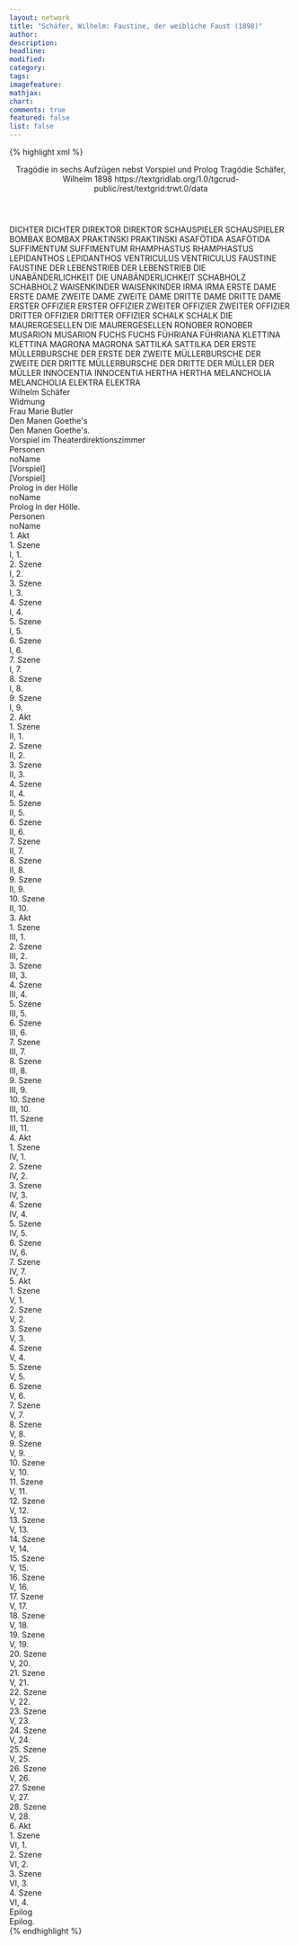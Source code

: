 ```yaml
---
layout: network
title: "Schäfer, Wilhelm: Faustine, der weibliche Faust (1898)"
author:
description:
headline:
modified:
category:
tags:
imagefeature: 
mathjax: 
chart: 
comments: true
featured: false
list: false
---
```

{% highlight xml %}
<?xml-model href="http://raw.githubusercontent.com/DLiNa/project/master/rules/lina.rnc"?><?xml-model href="http://raw.githubusercontent.com/DLiNa/project/master/rules/lina.sch"?>
<play xmlns="http://lina.digital">
  <header>
    <title>Faustine, der weibliche Faust</title>
    <subtitle>Tragödie in sechs Aufzügen nebst Vorspiel und Prolog</subtitle>
    <genretitle>Tragödie</genretitle>
    <author>Schäfer, Wilhelm</author>
    <date type="print" when="1898">1898</date>
    <date type="premiere"/>
    <date type="written"/>
    <source>https://textgridlab.org/1.0/tgcrud-public/rest/textgrid:trwt.0/data</source>
  </header>
  <personae>
    <character>
      <name>DICHTER</name>
      <alias xml:id="dichter">
        <name>DICHTER</name>
      </alias>
    </character>
    <character>
      <name>DIREKTOR</name>
      <alias xml:id="direktor">
        <name>DIREKTOR</name>
      </alias>
    </character>
    <character>
      <name>SCHAUSPIELER</name>
      <alias xml:id="schauspieler">
        <name>SCHAUSPIELER</name>
      </alias>
    </character>
    <character>
      <name>BOMBAX</name>
      <alias xml:id="bombax">
        <name>BOMBAX</name>
      </alias>
    </character>
    <character>
      <name>PRAKTINSKI</name>
      <alias xml:id="praktinski">
        <name>PRAKTINSKI</name>
      </alias>
    </character>
    <character>
      <name>ASAFÖTIDA</name>
      <alias xml:id="asafötida">
        <name>ASAFÖTIDA</name>
      </alias>
    </character>
    <character>
      <name>SUFFIMENTUM</name>
      <alias xml:id="suffimentum">
        <name>SUFFIMENTUM</name>
      </alias>
    </character>
    <character>
      <name>RHAMPHASTUS</name>
      <alias xml:id="rhamphastus">
        <name>RHAMPHASTUS</name>
      </alias>
    </character>
    <character>
      <name>LEPIDANTHOS</name>
      <alias xml:id="lepidanthos">
        <name>LEPIDANTHOS</name>
      </alias>
    </character>
    <character>
      <name>VENTRICULUS</name>
      <alias xml:id="ventriculus">
        <name>VENTRICULUS</name>
      </alias>
    </character>
    <character>
      <name>FAUSTINE</name>
      <alias xml:id="faustine">
        <name>FAUSTINE</name>
      </alias>
    </character>
    <character>
      <name>DER LEBENSTRIEB</name>
      <alias xml:id="der_lebenstrieb">
        <name>DER LEBENSTRIEB</name>
      </alias>
    </character>
    <character>
      <name>DIE UNABÄNDERLICHKEIT</name>
      <alias xml:id="die_unabänderlichkeit">
        <name>DIE UNABÄNDERLICHKEIT</name>
      </alias>
    </character>
    <character>
      <name>SCHABHOLZ</name>
      <alias xml:id="schabholz">
        <name>SCHABHOLZ</name>
      </alias>
    </character>
    <character>
      <name>WAISENKINDER</name>
      <alias xml:id="waisenkinder">
        <name>WAISENKINDER</name>
      </alias>
    </character>
    <character>
      <name>IRMA</name>
      <alias xml:id="irma">
        <name>IRMA</name>
      </alias>
    </character>
    <character>
      <name>ERSTE DAME</name>
      <alias xml:id="erste_dame">
        <name>ERSTE DAME</name>
      </alias>
    </character>
    <character>
      <name>ZWEITE DAME</name>
      <alias xml:id="zweite_dame">
        <name>ZWEITE DAME</name>
      </alias>
    </character>
    <character>
      <name>DRITTE DAME</name>
      <alias xml:id="dritte_dame">
        <name>DRITTE DAME</name>
      </alias>
    </character>
    <character>
      <name>ERSTER OFFIZIER</name>
      <alias xml:id="erster_offizier">
        <name>ERSTER OFFIZIER</name>
      </alias>
    </character>
    <character>
      <name>ZWEITER OFFIZIER</name>
      <alias xml:id="zweiter_offizier">
        <name>ZWEITER OFFIZIER</name>
      </alias>
    </character>
    <character>
      <name>DRITTER OFFIZIER</name>
      <alias xml:id="dritter_offizier">
        <name>DRITTER OFFIZIER</name>
      </alias>
    </character>
    <character>
      <name>SCHALK</name>
      <alias xml:id="schalk">
        <name>SCHALK</name>
      </alias>
    </character>
    <character>
      <name>DIE MAURERGESELLEN</name>
      <alias xml:id="die_maurergesellen">
        <name>DIE MAURERGESELLEN</name>
      </alias>
    </character>
    <character>
      <name>RONOBER</name>
      <alias xml:id="ronober">
        <name>RONOBER</name>
      </alias>
    </character>
    <character>
      <name>MUSARION</name>
      <alias xml:id="musarion">
        <name>MUSARION</name>
      </alias>
    </character>
    <character>
      <name>FUCHS</name>
      <alias xml:id="fuchs">
        <name>FUCHS</name>
      </alias>
    </character>
    <character>
      <name>FÜHRIANA</name>
      <alias xml:id="führiana">
        <name>FÜHRIANA</name>
      </alias>
    </character>
    <character>
      <name>KLETTINA</name>
      <alias xml:id="klettina">
        <name>KLETTINA</name>
      </alias>
    </character>
    <character>
      <name>MAGRONA</name>
      <alias xml:id="magrona">
        <name>MAGRONA</name>
      </alias>
    </character>
    <character>
      <name>SATTILKA</name>
      <alias xml:id="sattilka">
        <name>SATTILKA</name>
      </alias>
    </character>
    <character>
      <name>DER ERSTE MÜLLERBURSCHE</name>
      <alias xml:id="der_erste">
        <name>DER ERSTE</name>
      </alias>
    </character>
    <character>
      <name>DER ZWEITE MÜLLERBURSCHE</name>
      <alias xml:id="der_zweite">
        <name>DER ZWEITE</name>
      </alias>
    </character>
    <character>
      <name>DER DRITTE MÜLLERBURSCHE</name>
      <alias xml:id="der_dritte">
        <name>DER DRITTE</name>
      </alias>
    </character>
    <character>
      <name>DER MÜLLER</name>
      <alias xml:id="der_müller">
        <name>DER MÜLLER</name>
      </alias>
    </character>
    <character>
      <name>INNOCENTIA</name>
      <alias xml:id="innocentia">
        <name>INNOCENTIA</name>
      </alias>
    </character>
    <character>
      <name>HERTHA</name>
      <alias xml:id="hertha">
        <name>HERTHA</name>
      </alias>
    </character>
    <character>
      <name>MELANCHOLIA</name>
      <alias xml:id="melancholia">
        <name>MELANCHOLIA</name>
      </alias>
    </character>
    <character>
      <name>ELEKTRA</name>
      <alias xml:id="elektra">
        <name>ELEKTRA</name>
      </alias>
    </character>
  </personae>
  <text>
    <div>
      <head>Wilhelm Schäfer</head>
    </div>
    <div>
      <head>Widmung</head>
      <div>
        <head>Frau Marie Butler</head>
      </div>
    </div>
    <div>
      <head>Den Manen Goethe's</head>
      <div>
        <head>Den Manen Goethe's.</head>
      </div>
    </div>
    <div>
      <head>Vorspiel im Theaterdirektionszimmer</head>
      <div>
        <head>Personen</head>
        <div>
          <head>noName</head>
        </div>
      </div>
      <div>
        <head>[Vorspiel]</head>
        <div>
          <head>[Vorspiel]</head>
          <sp who="#dichter">
            <amount n="10" unit="speech_acts"/>
            <amount n="301" unit="words"/>
            <amount n="43" unit="lines"/>
            <amount n="1653" unit="chars"/>
          </sp>
          <sp who="#direktor">
            <amount n="9" unit="speech_acts"/>
            <amount n="401" unit="words"/>
            <amount n="56" unit="lines"/>
            <amount n="2128" unit="chars"/>
          </sp>
          <sp who="#schauspieler">
            <amount n="5" unit="speech_acts"/>
            <amount n="280" unit="words"/>
            <amount n="39" unit="lines"/>
            <amount n="1459" unit="chars"/>
          </sp>
        </div>
      </div>
    </div>
    <div>
      <head>Prolog in der Hölle</head>
      <div>
        <head>noName</head>
        <div>
          <head>Prolog in der Hölle.</head>
          <sp who="#bombax">
            <amount n="4" unit="speech_acts"/>
            <amount n="373" unit="words"/>
            <amount n="54" unit="lines"/>
            <amount n="2036" unit="chars"/>
          </sp>
          <sp who="#praktinski">
            <amount n="5" unit="speech_acts"/>
            <amount n="188" unit="words"/>
            <amount n="25" unit="lines"/>
            <amount n="1027" unit="chars"/>
          </sp>
          <sp who="#asafötida">
            <amount n="1" unit="speech_acts"/>
            <amount n="14" unit="words"/>
            <amount n="2" unit="lines"/>
            <amount n="84" unit="chars"/>
          </sp>
          <sp who="#suffimentum">
            <amount n="1" unit="speech_acts"/>
            <amount n="13" unit="words"/>
            <amount n="2" unit="lines"/>
            <amount n="73" unit="chars"/>
          </sp>
          <sp who="#rhamphastus">
            <amount n="1" unit="speech_acts"/>
            <amount n="27" unit="words"/>
            <amount n="4" unit="lines"/>
            <amount n="166" unit="chars"/>
          </sp>
          <sp who="#lepidanthos">
            <amount n="1" unit="speech_acts"/>
            <amount n="57" unit="words"/>
            <amount n="8" unit="lines"/>
            <amount n="294" unit="chars"/>
          </sp>
          <sp who="#ventriculus">
            <amount n="1" unit="speech_acts"/>
            <amount n="72" unit="words"/>
            <amount n="10" unit="lines"/>
            <amount n="391" unit="chars"/>
          </sp>
        </div>
      </div>
    </div>
    <div>
      <head>Personen</head>
      <div>
        <head>noName</head>
      </div>
    </div>
    <div>
      <head>1. Akt</head>
      <div>
        <head>1. Szene</head>
        <div>
          <head>I, 1.</head>
          <sp who="#faustine">
            <amount n="1" unit="speech_acts"/>
            <amount n="697" unit="words"/>
            <amount n="96" unit="lines"/>
            <amount n="3888" unit="chars"/>
          </sp>
        </div>
      </div>
      <div>
        <head>2. Szene</head>
        <div>
          <head>I, 2.</head>
          <sp who="#der_lebenstrieb">
            <amount n="3" unit="speech_acts"/>
            <amount n="58" unit="words"/>
            <amount n="7" unit="lines"/>
            <amount n="300" unit="chars"/>
          </sp>
          <sp who="#faustine">
            <amount n="2" unit="speech_acts"/>
            <amount n="36" unit="words"/>
            <amount n="5" unit="lines"/>
            <amount n="216" unit="chars"/>
          </sp>
        </div>
      </div>
      <div>
        <head>3. Szene</head>
        <div>
          <head>I, 3.</head>
          <sp who="#faustine">
            <amount n="1" unit="speech_acts"/>
            <amount n="97" unit="words"/>
            <amount n="13" unit="lines"/>
            <amount n="561" unit="chars"/>
          </sp>
        </div>
      </div>
      <div>
        <head>4. Szene</head>
        <div>
          <head>I, 4.</head>
          <sp who="#faustine">
            <amount n="2" unit="speech_acts"/>
            <amount n="60" unit="words"/>
            <amount n="7" unit="lines"/>
            <amount n="322" unit="chars"/>
          </sp>
          <sp who="#die_unabänderlichkeit">
            <amount n="2" unit="speech_acts"/>
            <amount n="95" unit="words"/>
            <amount n="14" unit="lines"/>
            <amount n="568" unit="chars"/>
          </sp>
        </div>
      </div>
      <div>
        <head>5. Szene</head>
        <div>
          <head>I, 5.</head>
          <sp who="#faustine">
            <amount n="1" unit="speech_acts"/>
            <amount n="155" unit="words"/>
            <amount n="24" unit="lines"/>
            <amount n="909" unit="chars"/>
          </sp>
        </div>
      </div>
      <div>
        <head>6. Szene</head>
        <div>
          <head>I, 6.</head>
          <sp who="#schabholz">
            <amount n="6" unit="speech_acts"/>
            <amount n="274" unit="words"/>
            <amount n="37" unit="lines"/>
            <amount n="1539" unit="chars"/>
          </sp>
          <sp who="#faustine">
            <amount n="6" unit="speech_acts"/>
            <amount n="598" unit="words"/>
            <amount n="101" unit="lines"/>
            <amount n="3236" unit="chars"/>
          </sp>
        </div>
      </div>
      <div>
        <head>7. Szene</head>
        <div>
          <head>I, 7.</head>
          <sp who="#faustine">
            <amount n="1" unit="speech_acts"/>
            <amount n="648" unit="words"/>
            <amount n="91" unit="lines"/>
            <amount n="3439" unit="chars"/>
          </sp>
        </div>
      </div>
      <div>
        <head>8. Szene</head>
        <div>
          <head>I, 8.</head>
          <sp who="#waisenkinder">
            <amount n="2" unit="speech_acts"/>
            <amount n="68" unit="words"/>
            <amount n="14" unit="lines"/>
            <amount n="363" unit="chars"/>
          </sp>
          <sp who="#faustine">
            <amount n="2" unit="speech_acts"/>
            <amount n="71" unit="words"/>
            <amount n="10" unit="lines"/>
            <amount n="359" unit="chars"/>
          </sp>
        </div>
      </div>
      <div>
        <head>9. Szene</head>
        <div>
          <head>I, 9.</head>
          <sp who="#irma">
            <amount n="1" unit="speech_acts"/>
            <amount n="29" unit="words"/>
            <amount n="4" unit="lines"/>
            <amount n="129" unit="chars"/>
          </sp>
          <sp who="#faustine">
            <amount n="1" unit="speech_acts"/>
            <amount n="103" unit="words"/>
            <amount n="16" unit="lines"/>
            <amount n="555" unit="chars"/>
          </sp>
          <sp who="#waisenkinder">
            <amount n="1" unit="speech_acts"/>
            <amount n="22" unit="words"/>
            <amount n="4" unit="lines"/>
            <amount n="117" unit="chars"/>
          </sp>
        </div>
      </div>
    </div>
    <div>
      <head>2. Akt</head>
      <div>
        <head>1. Szene</head>
        <div>
          <head>II, 1.</head>
          <sp who="#erste_dame">
            <amount n="2" unit="speech_acts"/>
            <amount n="44" unit="words"/>
            <amount n="6" unit="lines"/>
            <amount n="245" unit="chars"/>
          </sp>
          <sp who="#zweite_dame">
            <amount n="1" unit="speech_acts"/>
            <amount n="8" unit="words"/>
            <amount n="1" unit="lines"/>
            <amount n="37" unit="chars"/>
          </sp>
          <sp who="#dritte_dame">
            <amount n="1" unit="speech_acts"/>
            <amount n="9" unit="words"/>
            <amount n="1" unit="lines"/>
            <amount n="40" unit="chars"/>
          </sp>
          <sp who="#erster_offizier">
            <amount n="3" unit="speech_acts"/>
            <amount n="32" unit="words"/>
            <amount n="5" unit="lines"/>
            <amount n="200" unit="chars"/>
          </sp>
          <sp who="#zweiter_offizier">
            <amount n="3" unit="speech_acts"/>
            <amount n="56" unit="words"/>
            <amount n="8" unit="lines"/>
            <amount n="305" unit="chars"/>
          </sp>
          <sp who="#dritter_offizier">
            <amount n="3" unit="speech_acts"/>
            <amount n="178" unit="words"/>
            <amount n="24" unit="lines"/>
            <amount n="970" unit="chars"/>
          </sp>
        </div>
      </div>
      <div>
        <head>2. Szene</head>
        <div>
          <head>II, 2.</head>
          <sp who="#schalk">
            <amount n="1" unit="speech_acts"/>
            <amount n="33" unit="words"/>
            <amount n="5" unit="lines"/>
            <amount n="196" unit="chars"/>
          </sp>
          <sp who="#die_maurergesellen">
            <amount n="1" unit="speech_acts"/>
            <amount n="8" unit="words"/>
            <amount n="1" unit="lines"/>
            <amount n="45" unit="chars"/>
          </sp>
        </div>
      </div>
      <div>
        <head>3. Szene</head>
        <div>
          <head>II, 3.</head>
          <sp who="#faustine">
            <amount n="2" unit="speech_acts"/>
            <amount n="77" unit="words"/>
            <amount n="12" unit="lines"/>
            <amount n="412" unit="chars"/>
          </sp>
          <sp who="#schalk">
            <amount n="1" unit="speech_acts"/>
            <amount n="187" unit="words"/>
            <amount n="28" unit="lines"/>
            <amount n="967" unit="chars"/>
          </sp>
        </div>
      </div>
      <div>
        <head>4. Szene</head>
        <div>
          <head>II, 4.</head>
          <sp who="#ronober">
            <amount n="6" unit="speech_acts"/>
            <amount n="154" unit="words"/>
            <amount n="21" unit="lines"/>
            <amount n="835" unit="chars"/>
          </sp>
          <sp who="#faustine">
            <amount n="5" unit="speech_acts"/>
            <amount n="174" unit="words"/>
            <amount n="24" unit="lines"/>
            <amount n="944" unit="chars"/>
          </sp>
        </div>
      </div>
      <div>
        <head>5. Szene</head>
        <div>
          <head>II, 5.</head>
          <sp who="#faustine">
            <amount n="1" unit="speech_acts"/>
            <amount n="452" unit="words"/>
            <amount n="60" unit="lines"/>
            <amount n="2614" unit="chars"/>
          </sp>
        </div>
      </div>
      <div>
        <head>6. Szene</head>
        <div>
          <head>II, 6.</head>
          <sp who="#musarion">
            <amount n="8" unit="speech_acts"/>
            <amount n="218" unit="words"/>
            <amount n="29" unit="lines"/>
            <amount n="1170" unit="chars"/>
          </sp>
          <sp who="#faustine">
            <amount n="8" unit="speech_acts"/>
            <amount n="239" unit="words"/>
            <amount n="35" unit="lines"/>
            <amount n="1347" unit="chars"/>
          </sp>
        </div>
      </div>
      <div>
        <head>7. Szene</head>
        <div>
          <head>II, 7.</head>
          <sp who="#musarion">
            <amount n="1" unit="speech_acts"/>
            <amount n="47" unit="words"/>
            <amount n="5" unit="lines"/>
            <amount n="230" unit="chars"/>
          </sp>
        </div>
      </div>
      <div>
        <head>8. Szene</head>
        <div>
          <head>II, 8.</head>
          <sp who="#faustine">
            <amount n="1" unit="speech_acts"/>
            <amount n="254" unit="words"/>
            <amount n="40" unit="lines"/>
            <amount n="1303" unit="chars"/>
          </sp>
        </div>
      </div>
      <div>
        <head>9. Szene</head>
        <div>
          <head>II, 9.</head>
          <sp who="#praktinski">
            <amount n="12" unit="speech_acts"/>
            <amount n="380" unit="words"/>
            <amount n="51" unit="lines"/>
            <amount n="2142" unit="chars"/>
          </sp>
          <sp who="#faustine">
            <amount n="10" unit="speech_acts"/>
            <amount n="397" unit="words"/>
            <amount n="55" unit="lines"/>
            <amount n="2230" unit="chars"/>
          </sp>
        </div>
      </div>
      <div>
        <head>10. Szene</head>
        <div>
          <head>II, 10.</head>
          <sp who="#faustine">
            <amount n="1" unit="speech_acts"/>
            <amount n="59" unit="words"/>
            <amount n="8" unit="lines"/>
            <amount n="315" unit="chars"/>
          </sp>
        </div>
      </div>
    </div>
    <div>
      <head>3. Akt</head>
      <div>
        <head>1. Szene</head>
        <div>
          <head>III, 1.</head>
          <sp who="#faustine">
            <amount n="1" unit="speech_acts"/>
            <amount n="36" unit="words"/>
            <amount n="6" unit="lines"/>
            <amount n="221" unit="chars"/>
          </sp>
        </div>
      </div>
      <div>
        <head>2. Szene</head>
        <div>
          <head>III, 2.</head>
          <sp who="#praktinski">
            <amount n="12" unit="speech_acts"/>
            <amount n="597" unit="words"/>
            <amount n="78" unit="lines"/>
            <amount n="3261" unit="chars"/>
          </sp>
          <sp who="#faustine">
            <amount n="11" unit="speech_acts"/>
            <amount n="522" unit="words"/>
            <amount n="67" unit="lines"/>
            <amount n="2777" unit="chars"/>
          </sp>
        </div>
      </div>
      <div>
        <head>3. Szene</head>
        <div>
          <head>III, 3.</head>
          <sp who="#praktinski">
            <amount n="1" unit="speech_acts"/>
            <amount n="42" unit="words"/>
            <amount n="7" unit="lines"/>
            <amount n="242" unit="chars"/>
          </sp>
        </div>
      </div>
      <div>
        <head>4. Szene</head>
        <div>
          <head>III, 4.</head>
          <sp who="#fuchs">
            <amount n="7" unit="speech_acts"/>
            <amount n="410" unit="words"/>
            <amount n="57" unit="lines"/>
            <amount n="2273" unit="chars"/>
          </sp>
          <sp who="#praktinski">
            <amount n="6" unit="speech_acts"/>
            <amount n="259" unit="words"/>
            <amount n="35" unit="lines"/>
            <amount n="1432" unit="chars"/>
          </sp>
        </div>
      </div>
      <div>
        <head>5. Szene</head>
        <div>
          <head>III, 5.</head>
          <sp who="#praktinski">
            <amount n="1" unit="speech_acts"/>
            <amount n="83" unit="words"/>
            <amount n="10" unit="lines"/>
            <amount n="445" unit="chars"/>
          </sp>
        </div>
      </div>
      <div>
        <head>6. Szene</head>
        <div>
          <head>III, 6.</head>
          <sp who="#musarion">
            <amount n="6" unit="speech_acts"/>
            <amount n="268" unit="words"/>
            <amount n="38" unit="lines"/>
            <amount n="1482" unit="chars"/>
          </sp>
          <sp who="#praktinski">
            <amount n="6" unit="speech_acts"/>
            <amount n="119" unit="words"/>
            <amount n="17" unit="lines"/>
            <amount n="691" unit="chars"/>
          </sp>
        </div>
      </div>
      <div>
        <head>7. Szene</head>
        <div>
          <head>III, 7.</head>
          <sp who="#faustine">
            <amount n="3" unit="speech_acts"/>
            <amount n="45" unit="words"/>
            <amount n="6" unit="lines"/>
            <amount n="252" unit="chars"/>
          </sp>
          <sp who="#musarion">
            <amount n="1" unit="speech_acts"/>
            <amount n="33" unit="words"/>
            <amount n="4" unit="lines"/>
            <amount n="166" unit="chars"/>
          </sp>
          <sp who="#praktinski">
            <amount n="1" unit="speech_acts"/>
            <amount n="34" unit="words"/>
            <amount n="4" unit="lines"/>
            <amount n="183" unit="chars"/>
          </sp>
        </div>
      </div>
      <div>
        <head>8. Szene</head>
        <div>
          <head>III, 8.</head>
          <sp who="#fuchs">
            <amount n="3" unit="speech_acts"/>
            <amount n="101" unit="words"/>
            <amount n="16" unit="lines"/>
            <amount n="531" unit="chars"/>
          </sp>
          <sp who="#faustine">
            <amount n="1" unit="speech_acts"/>
            <amount n="25" unit="words"/>
            <amount n="4" unit="lines"/>
            <amount n="149" unit="chars"/>
          </sp>
          <sp who="#praktinski">
            <amount n="1" unit="speech_acts"/>
            <amount n="38" unit="words"/>
            <amount n="5" unit="lines"/>
            <amount n="207" unit="chars"/>
          </sp>
        </div>
      </div>
      <div>
        <head>9. Szene</head>
        <div>
          <head>III, 9.</head>
          <sp who="#faustine">
            <amount n="4" unit="speech_acts"/>
            <amount n="243" unit="words"/>
            <amount n="37" unit="lines"/>
            <amount n="1303" unit="chars"/>
          </sp>
          <sp who="#musarion">
            <amount n="4" unit="speech_acts"/>
            <amount n="169" unit="words"/>
            <amount n="25" unit="lines"/>
            <amount n="921" unit="chars"/>
          </sp>
        </div>
      </div>
      <div>
        <head>10. Szene</head>
        <div>
          <head>III, 10.</head>
          <sp who="#faustine">
            <amount n="1" unit="speech_acts"/>
            <amount n="76" unit="words"/>
            <amount n="10" unit="lines"/>
            <amount n="403" unit="chars"/>
          </sp>
        </div>
      </div>
      <div>
        <head>11. Szene</head>
        <div>
          <head>III, 11.</head>
          <sp who="#praktinski">
            <amount n="3" unit="speech_acts"/>
            <amount n="234" unit="words"/>
            <amount n="33" unit="lines"/>
            <amount n="1316" unit="chars"/>
          </sp>
          <sp who="#faustine">
            <amount n="3" unit="speech_acts"/>
            <amount n="85" unit="words"/>
            <amount n="12" unit="lines"/>
            <amount n="471" unit="chars"/>
          </sp>
        </div>
      </div>
    </div>
    <div>
      <head>4. Akt</head>
      <div>
        <head>1. Szene</head>
        <div>
          <head>IV, 1.</head>
          <sp who="#führiana">
            <amount n="6" unit="speech_acts"/>
            <amount n="133" unit="words"/>
            <amount n="20" unit="lines"/>
            <amount n="749" unit="chars"/>
          </sp>
          <sp who="#klettina">
            <amount n="5" unit="speech_acts"/>
            <amount n="250" unit="words"/>
            <amount n="39" unit="lines"/>
            <amount n="1323" unit="chars"/>
          </sp>
          <sp who="#magrona">
            <amount n="7" unit="speech_acts"/>
            <amount n="203" unit="words"/>
            <amount n="28" unit="lines"/>
            <amount n="1096" unit="chars"/>
          </sp>
          <sp who="#sattilka">
            <amount n="3" unit="speech_acts"/>
            <amount n="61" unit="words"/>
            <amount n="9" unit="lines"/>
            <amount n="340" unit="chars"/>
          </sp>
        </div>
      </div>
      <div>
        <head>2. Szene</head>
        <div>
          <head>IV, 2.</head>
          <sp who="#sattilka">
            <amount n="2" unit="speech_acts"/>
            <amount n="61" unit="words"/>
            <amount n="10" unit="lines"/>
            <amount n="345" unit="chars"/>
          </sp>
          <sp who="#fuchs">
            <amount n="3" unit="speech_acts"/>
            <amount n="67" unit="words"/>
            <amount n="10" unit="lines"/>
            <amount n="367" unit="chars"/>
          </sp>
          <sp who="#klettina">
            <amount n="2" unit="speech_acts"/>
            <amount n="54" unit="words"/>
            <amount n="8" unit="lines"/>
            <amount n="278" unit="chars"/>
          </sp>
        </div>
      </div>
      <div>
        <head>3. Szene</head>
        <div>
          <head>IV, 3.</head>
          <sp who="#praktinski">
            <amount n="10" unit="speech_acts"/>
            <amount n="752" unit="words"/>
            <amount n="100" unit="lines"/>
            <amount n="4113" unit="chars"/>
          </sp>
          <sp who="#führiana">
            <amount n="2" unit="speech_acts"/>
            <amount n="94" unit="words"/>
            <amount n="13" unit="lines"/>
            <amount n="496" unit="chars"/>
          </sp>
          <sp who="#klettina">
            <amount n="4" unit="speech_acts"/>
            <amount n="95" unit="words"/>
            <amount n="15" unit="lines"/>
            <amount n="531" unit="chars"/>
          </sp>
          <sp who="#sattilka">
            <amount n="2" unit="speech_acts"/>
            <amount n="37" unit="words"/>
            <amount n="6" unit="lines"/>
            <amount n="228" unit="chars"/>
          </sp>
          <sp who="#faustine">
            <amount n="4" unit="speech_acts"/>
            <amount n="73" unit="words"/>
            <amount n="10" unit="lines"/>
            <amount n="376" unit="chars"/>
          </sp>
        </div>
      </div>
      <div>
        <head>4. Szene</head>
        <div>
          <head>IV, 4.</head>
          <sp who="#führiana">
            <amount n="1" unit="speech_acts"/>
            <amount n="31" unit="words"/>
            <amount n="4" unit="lines"/>
            <amount n="163" unit="chars"/>
          </sp>
          <sp who="#fuchs">
            <amount n="1" unit="speech_acts"/>
            <amount n="17" unit="words"/>
            <amount n="2" unit="lines"/>
            <amount n="100" unit="chars"/>
          </sp>
        </div>
      </div>
      <div>
        <head>5. Szene</head>
        <div>
          <head>IV, 5.</head>
          <sp who="#der_erste">
            <amount n="6" unit="speech_acts"/>
            <amount n="198" unit="words"/>
            <amount n="30" unit="lines"/>
            <amount n="1124" unit="chars"/>
          </sp>
          <sp who="#der_zweite">
            <amount n="6" unit="speech_acts"/>
            <amount n="82" unit="words"/>
            <amount n="13" unit="lines"/>
            <amount n="430" unit="chars"/>
          </sp>
          <sp who="#der_dritte">
            <amount n="6" unit="speech_acts"/>
            <amount n="109" unit="words"/>
            <amount n="17" unit="lines"/>
            <amount n="602" unit="chars"/>
          </sp>
        </div>
      </div>
      <div>
        <head>6. Szene</head>
        <div>
          <head>IV, 6.</head>
          <sp who="#faustine">
            <amount n="3" unit="speech_acts"/>
            <amount n="149" unit="words"/>
            <amount n="21" unit="lines"/>
            <amount n="800" unit="chars"/>
          </sp>
          <sp who="#praktinski">
            <amount n="2" unit="speech_acts"/>
            <amount n="60" unit="words"/>
            <amount n="9" unit="lines"/>
            <amount n="337" unit="chars"/>
          </sp>
        </div>
      </div>
      <div>
        <head>7. Szene</head>
        <div>
          <head>IV, 7.</head>
          <sp who="#der_müller">
            <amount n="4" unit="speech_acts"/>
            <amount n="151" unit="words"/>
            <amount n="24" unit="lines"/>
            <amount n="789" unit="chars"/>
          </sp>
          <sp who="#praktinski">
            <amount n="6" unit="speech_acts"/>
            <amount n="128" unit="words"/>
            <amount n="19" unit="lines"/>
            <amount n="694" unit="chars"/>
          </sp>
          <sp who="#faustine">
            <amount n="4" unit="speech_acts"/>
            <amount n="134" unit="words"/>
            <amount n="18" unit="lines"/>
            <amount n="729" unit="chars"/>
          </sp>
        </div>
      </div>
    </div>
    <div>
      <head>5. Akt</head>
      <div>
        <head>1. Szene</head>
        <div>
          <head>V, 1.</head>
          <sp who="#musarion">
            <amount n="1" unit="speech_acts"/>
            <amount n="146" unit="words"/>
            <amount n="21" unit="lines"/>
            <amount n="857" unit="chars"/>
          </sp>
          <sp who="#faustine">
            <amount n="1" unit="speech_acts"/>
            <amount n="148" unit="words"/>
            <amount n="22" unit="lines"/>
            <amount n="810" unit="chars"/>
          </sp>
        </div>
      </div>
      <div>
        <head>2. Szene</head>
        <div>
          <head>V, 2.</head>
          <sp who="#praktinski">
            <amount n="4" unit="speech_acts"/>
            <amount n="125" unit="words"/>
            <amount n="17" unit="lines"/>
            <amount n="682" unit="chars"/>
          </sp>
          <sp who="#faustine">
            <amount n="4" unit="speech_acts"/>
            <amount n="79" unit="words"/>
            <amount n="11" unit="lines"/>
            <amount n="414" unit="chars"/>
          </sp>
        </div>
      </div>
      <div>
        <head>3. Szene</head>
        <div>
          <head>V, 3.</head>
          <sp who="#musarion">
            <amount n="1" unit="speech_acts"/>
            <amount n="47" unit="words"/>
            <amount n="6" unit="lines"/>
            <amount n="269" unit="chars"/>
          </sp>
        </div>
      </div>
      <div>
        <head>4. Szene</head>
        <div>
          <head>V, 4.</head>
          <sp who="#innocentia">
            <amount n="1" unit="speech_acts"/>
            <amount n="303" unit="words"/>
            <amount n="45" unit="lines"/>
            <amount n="1566" unit="chars"/>
          </sp>
        </div>
      </div>
      <div>
        <head>5. Szene</head>
        <div>
          <head>V, 5.</head>
          <sp who="#musarion">
            <amount n="5" unit="speech_acts"/>
            <amount n="180" unit="words"/>
            <amount n="25" unit="lines"/>
            <amount n="987" unit="chars"/>
          </sp>
          <sp who="#innocentia">
            <amount n="5" unit="speech_acts"/>
            <amount n="190" unit="words"/>
            <amount n="28" unit="lines"/>
            <amount n="1062" unit="chars"/>
          </sp>
        </div>
      </div>
      <div>
        <head>6. Szene</head>
        <div>
          <head>V, 6.</head>
          <sp who="#faustine">
            <amount n="5" unit="speech_acts"/>
            <amount n="155" unit="words"/>
            <amount n="24" unit="lines"/>
            <amount n="882" unit="chars"/>
          </sp>
          <sp who="#innocentia">
            <amount n="4" unit="speech_acts"/>
            <amount n="154" unit="words"/>
            <amount n="21" unit="lines"/>
            <amount n="827" unit="chars"/>
          </sp>
          <sp who="#musarion">
            <amount n="3" unit="speech_acts"/>
            <amount n="91" unit="words"/>
            <amount n="13" unit="lines"/>
            <amount n="532" unit="chars"/>
          </sp>
        </div>
      </div>
      <div>
        <head>7. Szene</head>
        <div>
          <head>V, 7.</head>
          <sp who="#praktinski">
            <amount n="4" unit="speech_acts"/>
            <amount n="136" unit="words"/>
            <amount n="19" unit="lines"/>
            <amount n="735" unit="chars"/>
          </sp>
          <sp who="#innocentia">
            <amount n="1" unit="speech_acts"/>
            <amount n="9" unit="words"/>
            <amount n="1" unit="lines"/>
            <amount n="49" unit="chars"/>
          </sp>
          <sp who="#faustine">
            <amount n="2" unit="speech_acts"/>
            <amount n="21" unit="words"/>
            <amount n="3" unit="lines"/>
            <amount n="105" unit="chars"/>
          </sp>
        </div>
      </div>
      <div>
        <head>8. Szene</head>
        <div>
          <head>V, 8.</head>
          <sp who="#innocentia">
            <amount n="1" unit="speech_acts"/>
            <amount n="61" unit="words"/>
            <amount n="8" unit="lines"/>
            <amount n="350" unit="chars"/>
          </sp>
          <sp who="#musarion">
            <amount n="1" unit="speech_acts"/>
            <amount n="9" unit="words"/>
            <amount n="1" unit="lines"/>
            <amount n="57" unit="chars"/>
          </sp>
        </div>
      </div>
      <div>
        <head>9. Szene</head>
        <div>
          <head>V, 9.</head>
          <sp who="#hertha">
            <amount n="1" unit="speech_acts"/>
            <amount n="75" unit="words"/>
            <amount n="10" unit="lines"/>
            <amount n="389" unit="chars"/>
          </sp>
        </div>
      </div>
      <div>
        <head>10. Szene</head>
        <div>
          <head>V, 10.</head>
          <sp who="#innocentia">
            <amount n="5" unit="speech_acts"/>
            <amount n="224" unit="words"/>
            <amount n="33" unit="lines"/>
            <amount n="1251" unit="chars"/>
          </sp>
          <sp who="#hertha">
            <amount n="5" unit="speech_acts"/>
            <amount n="101" unit="words"/>
            <amount n="14" unit="lines"/>
            <amount n="536" unit="chars"/>
          </sp>
        </div>
      </div>
      <div>
        <head>11. Szene</head>
        <div>
          <head>V, 11.</head>
          <sp who="#praktinski">
            <amount n="5" unit="speech_acts"/>
            <amount n="264" unit="words"/>
            <amount n="37" unit="lines"/>
            <amount n="1419" unit="chars"/>
          </sp>
          <sp who="#hertha">
            <amount n="2" unit="speech_acts"/>
            <amount n="40" unit="words"/>
            <amount n="6" unit="lines"/>
            <amount n="213" unit="chars"/>
          </sp>
          <sp who="#innocentia">
            <amount n="2" unit="speech_acts"/>
            <amount n="109" unit="words"/>
            <amount n="15" unit="lines"/>
            <amount n="580" unit="chars"/>
          </sp>
        </div>
      </div>
      <div>
        <head>12. Szene</head>
        <div>
          <head>V, 12.</head>
          <sp who="#innocentia">
            <amount n="1" unit="speech_acts"/>
            <amount n="44" unit="words"/>
            <amount n="5" unit="lines"/>
            <amount n="237" unit="chars"/>
          </sp>
        </div>
      </div>
      <div>
        <head>13. Szene</head>
        <div>
          <head>V, 13.</head>
          <sp who="#praktinski">
            <amount n="3" unit="speech_acts"/>
            <amount n="224" unit="words"/>
            <amount n="31" unit="lines"/>
            <amount n="1214" unit="chars"/>
          </sp>
          <sp who="#faustine">
            <amount n="3" unit="speech_acts"/>
            <amount n="147" unit="words"/>
            <amount n="19" unit="lines"/>
            <amount n="758" unit="chars"/>
          </sp>
        </div>
      </div>
      <div>
        <head>14. Szene</head>
        <div>
          <head>V, 14.</head>
          <sp who="#praktinski">
            <amount n="1" unit="speech_acts"/>
            <amount n="41" unit="words"/>
            <amount n="6" unit="lines"/>
            <amount n="213" unit="chars"/>
          </sp>
        </div>
      </div>
      <div>
        <head>15. Szene</head>
        <div>
          <head>V, 15.</head>
          <sp who="#praktinski">
            <amount n="1" unit="speech_acts"/>
            <amount n="14" unit="words"/>
            <amount n="2" unit="lines"/>
            <amount n="82" unit="chars"/>
          </sp>
          <sp who="#musarion">
            <amount n="1" unit="speech_acts"/>
            <amount n="96" unit="words"/>
            <amount n="15" unit="lines"/>
            <amount n="550" unit="chars"/>
          </sp>
        </div>
      </div>
      <div>
        <head>16. Szene</head>
        <div>
          <head>V, 16.</head>
          <sp who="#faustine">
            <amount n="8" unit="speech_acts"/>
            <amount n="233" unit="words"/>
            <amount n="32" unit="lines"/>
            <amount n="1245" unit="chars"/>
          </sp>
          <sp who="#musarion">
            <amount n="8" unit="speech_acts"/>
            <amount n="273" unit="words"/>
            <amount n="38" unit="lines"/>
            <amount n="1477" unit="chars"/>
          </sp>
        </div>
      </div>
      <div>
        <head>17. Szene</head>
        <div>
          <head>V, 17.</head>
          <sp who="#praktinski">
            <amount n="3" unit="speech_acts"/>
            <amount n="97" unit="words"/>
            <amount n="13" unit="lines"/>
            <amount n="543" unit="chars"/>
          </sp>
          <sp who="#faustine">
            <amount n="2" unit="speech_acts"/>
            <amount n="17" unit="words"/>
            <amount n="2" unit="lines"/>
            <amount n="99" unit="chars"/>
          </sp>
        </div>
      </div>
      <div>
        <head>18. Szene</head>
        <div>
          <head>V, 18.</head>
          <sp who="#innocentia">
            <amount n="5" unit="speech_acts"/>
            <amount n="136" unit="words"/>
            <amount n="18" unit="lines"/>
            <amount n="678" unit="chars"/>
          </sp>
          <sp who="#faustine">
            <amount n="5" unit="speech_acts"/>
            <amount n="269" unit="words"/>
            <amount n="41" unit="lines"/>
            <amount n="1426" unit="chars"/>
          </sp>
        </div>
      </div>
      <div>
        <head>19. Szene</head>
        <div>
          <head>V, 19.</head>
          <sp who="#innocentia">
            <amount n="1" unit="speech_acts"/>
            <amount n="74" unit="words"/>
            <amount n="9" unit="lines"/>
            <amount n="385" unit="chars"/>
          </sp>
        </div>
      </div>
      <div>
        <head>20. Szene</head>
        <div>
          <head>V, 20.</head>
          <sp who="#praktinski">
            <amount n="1" unit="speech_acts"/>
            <amount n="51" unit="words"/>
            <amount n="7" unit="lines"/>
            <amount n="276" unit="chars"/>
          </sp>
        </div>
      </div>
      <div>
        <head>21. Szene</head>
        <div>
          <head>V, 21.</head>
          <sp who="#faustine">
            <amount n="1" unit="speech_acts"/>
            <amount n="140" unit="words"/>
            <amount n="17" unit="lines"/>
            <amount n="755" unit="chars"/>
          </sp>
        </div>
      </div>
      <div>
        <head>22. Szene</head>
        <div>
          <head>V, 22.</head>
          <sp who="#melancholia">
            <amount n="2" unit="speech_acts"/>
            <amount n="280" unit="words"/>
            <amount n="43" unit="lines"/>
            <amount n="1565" unit="chars"/>
          </sp>
          <sp who="#faustine">
            <amount n="2" unit="speech_acts"/>
            <amount n="48" unit="words"/>
            <amount n="6" unit="lines"/>
            <amount n="247" unit="chars"/>
          </sp>
        </div>
      </div>
      <div>
        <head>23. Szene</head>
        <div>
          <head>V, 23.</head>
          <sp who="#praktinski">
            <amount n="5" unit="speech_acts"/>
            <amount n="150" unit="words"/>
            <amount n="20" unit="lines"/>
            <amount n="816" unit="chars"/>
          </sp>
          <sp who="#faustine">
            <amount n="4" unit="speech_acts"/>
            <amount n="94" unit="words"/>
            <amount n="15" unit="lines"/>
            <amount n="552" unit="chars"/>
          </sp>
        </div>
      </div>
      <div>
        <head>24. Szene</head>
        <div>
          <head>V, 24.</head>
          <sp who="#praktinski">
            <amount n="1" unit="speech_acts"/>
            <amount n="64" unit="words"/>
            <amount n="8" unit="lines"/>
            <amount n="330" unit="chars"/>
          </sp>
        </div>
      </div>
      <div>
        <head>25. Szene</head>
        <div>
          <head>V, 25.</head>
          <sp who="#musarion">
            <amount n="2" unit="speech_acts"/>
            <amount n="123" unit="words"/>
            <amount n="19" unit="lines"/>
            <amount n="623" unit="chars"/>
          </sp>
          <sp who="#praktinski">
            <amount n="1" unit="speech_acts"/>
            <amount n="17" unit="words"/>
            <amount n="2" unit="lines"/>
            <amount n="93" unit="chars"/>
          </sp>
        </div>
      </div>
      <div>
        <head>26. Szene</head>
        <div>
          <head>V, 26.</head>
          <sp who="#faustine">
            <amount n="4" unit="speech_acts"/>
            <amount n="125" unit="words"/>
            <amount n="19" unit="lines"/>
            <amount n="667" unit="chars"/>
          </sp>
          <sp who="#praktinski">
            <amount n="4" unit="speech_acts"/>
            <amount n="102" unit="words"/>
            <amount n="14" unit="lines"/>
            <amount n="562" unit="chars"/>
          </sp>
        </div>
      </div>
      <div>
        <head>27. Szene</head>
        <div>
          <head>V, 27.</head>
          <sp who="#innocentia">
            <amount n="1" unit="speech_acts"/>
            <amount n="108" unit="words"/>
            <amount n="18" unit="lines"/>
            <amount n="560" unit="chars"/>
          </sp>
          <sp who="#faustine">
            <amount n="2" unit="speech_acts"/>
            <amount n="74" unit="words"/>
            <amount n="13" unit="lines"/>
            <amount n="382" unit="chars"/>
          </sp>
          <sp who="#praktinski">
            <amount n="2" unit="speech_acts"/>
            <amount n="48" unit="words"/>
            <amount n="6" unit="lines"/>
            <amount n="254" unit="chars"/>
          </sp>
        </div>
      </div>
      <div>
        <head>28. Szene</head>
        <div>
          <head>V, 28.</head>
          <sp who="#innocentia">
            <amount n="1" unit="speech_acts"/>
            <amount n="99" unit="words"/>
            <amount n="16" unit="lines"/>
            <amount n="535" unit="chars"/>
          </sp>
        </div>
      </div>
    </div>
    <div>
      <head>6. Akt</head>
      <div>
        <head>1. Szene</head>
        <div>
          <head>VI, 1.</head>
          <sp who="#praktinski">
            <amount n="3" unit="speech_acts"/>
            <amount n="117" unit="words"/>
            <amount n="15" unit="lines"/>
            <amount n="660" unit="chars"/>
          </sp>
          <sp who="#faustine">
            <amount n="2" unit="speech_acts"/>
            <amount n="65" unit="words"/>
            <amount n="11" unit="lines"/>
            <amount n="369" unit="chars"/>
          </sp>
        </div>
      </div>
      <div>
        <head>2. Szene</head>
        <div>
          <head>VI, 2.</head>
          <sp who="#innocentia">
            <amount n="1" unit="speech_acts"/>
            <amount n="16" unit="words"/>
            <amount n="2" unit="lines"/>
            <amount n="86" unit="chars"/>
          </sp>
          <sp who="#faustine">
            <amount n="1" unit="speech_acts"/>
            <amount n="21" unit="words"/>
            <amount n="2" unit="lines"/>
            <amount n="100" unit="chars"/>
          </sp>
          <sp who="#praktinski">
            <amount n="1" unit="speech_acts"/>
            <amount n="16" unit="words"/>
            <amount n="2" unit="lines"/>
            <amount n="82" unit="chars"/>
          </sp>
        </div>
      </div>
      <div>
        <head>3. Szene</head>
        <div>
          <head>VI, 3.</head>
          <sp who="#faustine">
            <amount n="7" unit="speech_acts"/>
            <amount n="161" unit="words"/>
            <amount n="22" unit="lines"/>
            <amount n="859" unit="chars"/>
          </sp>
          <sp who="#elektra">
            <amount n="3" unit="speech_acts"/>
            <amount n="59" unit="words"/>
            <amount n="8" unit="lines"/>
            <amount n="342" unit="chars"/>
          </sp>
          <sp who="#irma">
            <amount n="1" unit="speech_acts"/>
            <amount n="8" unit="words"/>
            <amount n="1" unit="lines"/>
            <amount n="42" unit="chars"/>
          </sp>
          <sp who="#praktinski">
            <amount n="2" unit="speech_acts"/>
            <amount n="58" unit="words"/>
            <amount n="9" unit="lines"/>
            <amount n="324" unit="chars"/>
          </sp>
          <sp who="#innocentia">
            <amount n="1" unit="speech_acts"/>
            <amount n="40" unit="words"/>
            <amount n="6" unit="lines"/>
            <amount n="245" unit="chars"/>
          </sp>
        </div>
      </div>
      <div>
        <head>4. Szene</head>
        <div>
          <head>VI, 4.</head>
          <sp who="#ronober">
            <amount n="2" unit="speech_acts"/>
            <amount n="57" unit="words"/>
            <amount n="8" unit="lines"/>
            <amount n="335" unit="chars"/>
          </sp>
          <sp who="#innocentia">
            <amount n="2" unit="speech_acts"/>
            <amount n="22" unit="words"/>
            <amount n="3" unit="lines"/>
            <amount n="137" unit="chars"/>
          </sp>
          <sp who="#schabholz">
            <amount n="1" unit="speech_acts"/>
            <amount n="6" unit="words"/>
            <amount n="1" unit="lines"/>
            <amount n="43" unit="chars"/>
          </sp>
        </div>
      </div>
    </div>
    <div>
      <head>Epilog</head>
      <div>
        <head>Epilog.</head>
      </div>
    </div>
  </text>
</play>
{% endhighlight %}